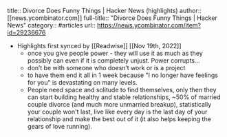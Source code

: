 title:: Divorce Does Funny Things | Hacker News (highlights)
author:: [[news.ycombinator.com]]
full-title:: "Divorce Does Funny Things | Hacker News"
category:: #articles
url:: https://news.ycombinator.com/item?id=29236676

- Highlights first synced by [[Readwise]] [[Nov 19th, 2022]]
	- once you give people power - they will use it as much as they possibly can even if it is completely unjust. Power corrupts…
	- don’t be with someone who doesn’t work or is a project
	- to have them end it all in 1 week because "I no longer have feelings for you" is devastating on many levels.
	- People need space and solitude to find themselves, only then they can start building healthy and stable relationships, ~50% of married couple divorce (and much more unmarried breakup), statistically your couple won't last, live like every day is the last day of your relationship and make the best out of it (it also helps keeping the gears of love running).